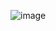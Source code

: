 ![image](https://github.com/DAD609/LeetCode_SQL/assets/67281187/cde97574-af11-4dfb-8637-897323031c70)
